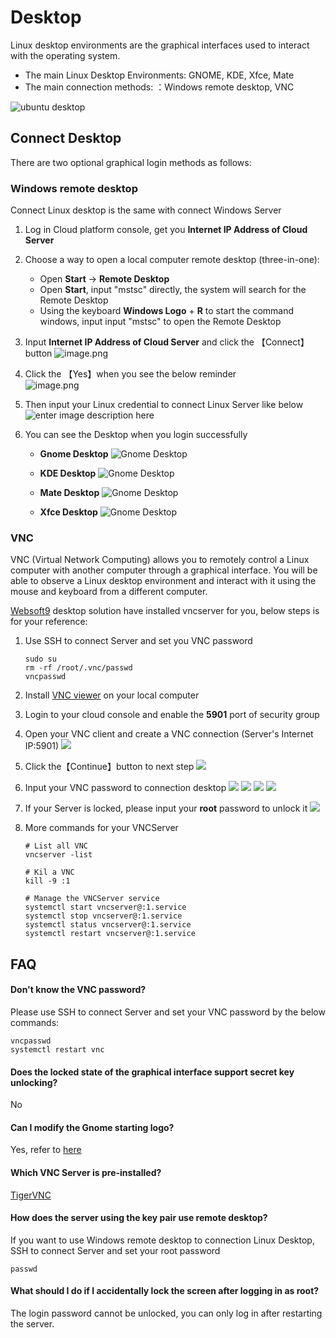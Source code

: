 # Desktop

Linux desktop environments are the graphical interfaces used to interact with the operating system.  

* The main Linux Desktop Environments: GNOME, KDE, Xfce, Mate 
* The main connection methods: ：Windows remote desktop, VNC

![ubuntu desktop](https://libs.websoft9.com/Websoft9/DocsPicture/zh/linux/linux-ubuntuui-websoft9.png)

## Connect Desktop

There are two optional graphical login methods as follows:

### Windows remote desktop

Connect Linux desktop is the same with connect Windows Server

1. Log in Cloud platform console, get you **Internet IP Address of Cloud Server**

2. Choose a way to open a local computer remote desktop (three-in-one):  
   - Open **Start** -> **Remote Desktop**
   - Open **Start**, input "mstsc" directly, the system will search for the Remote Desktop
   - Using the keyboard **Windows Logo** + **R** to start the command windows, input input "mstsc" to open the Remote Desktop

3. Input **Internet IP Address of Cloud Server** and click the 【Connect】button
  ![image.png](https://libs.websoft9.com/Websoft9/DocsPicture/en/linux/linux-remoteip-websoft9.png)
  
2. Click the 【Yes】when you see the below reminder  
  ![image.png](https://libs.websoft9.com/Websoft9/DocsPicture/en/linux/linux-remotereminder-websoft9.png)
  
3. Then input your Linux credential to connect Linux Server like below
  ![enter image description here](https://libs.websoft9.com/Websoft9/DocsPicture/en/linux/linux-xrdp-login-websoft9.png)
 
4. You can see the Desktop when you login successfully

   * **Gnome Desktop**
   ![Gnome Desktop](https://libs.websoft9.com/Websoft9/DocsPicture/en/linux/linux-desktop-gnome-websoft9.jpg)
   
   * **KDE Desktop**
   ![Gnome Desktop](https://libs.websoft9.com/Websoft9/DocsPicture/en/linux/linux-desktop-kde-websoft9.jpg)

   * **Mate Desktop**
   ![Gnome Desktop](https://libs.websoft9.com/Websoft9/DocsPicture/en/linux/linux-desktop-mate-websoft9.png)

   * **Xfce Desktop**
   ![Gnome Desktop](https://libs.websoft9.com/Websoft9/DocsPicture/en/linux/linux-desktop-xfce-websoft9.png)

### VNC

VNC (Virtual Network Computing) allows you to remotely control a Linux computer with another computer through a graphical interface. You will be able to observe a Linux desktop environment and interact with it using the mouse and keyboard from a different computer.  

[Websoft9](https://www.websoft9.com) desktop solution have installed vncserver for you, below steps is for your reference:  

1. Use SSH to connect Server and set you VNC password
    ```
    sudo su
    rm -rf /root/.vnc/passwd
    vncpasswd
    ```
2. Install [VNC viewer](https://www.realvnc.com/download/viewer/) on your local computer

3. Login to your cloud console and enable the **5901** port of security group

4. Open your VNC client and create a VNC connection (Server's Internet IP:5901)
   ![](https://libs.websoft9.com/Websoft9/DocsPicture/en/linux/vnc/vnc-connection001-websoft9.png)

5. Click the【Continue】button to next step
   ![](https://libs.websoft9.com/Websoft9/DocsPicture/en/linux/vnc/vnc-connection002-websoft9.png)

6. Input your VNC password to connection desktop
   ![](https://libs.websoft9.com/Websoft9/DocsPicture/en/linux/vnc/vnc-connection003-websoft9.png)
   ![](https://libs.websoft9.com/Websoft9/DocsPicture/en/linux/vnc/vnc-setlanguage-websoft9.png)
   ![](https://libs.websoft9.com/Websoft9/DocsPicture/en/linux/vnc/vnc-startuse-websoft9.png)
   ![](https://libs.websoft9.com/Websoft9/DocsPicture/en/linux/vnc/vnc-gnomehome-websoft9.png)

7. If your Server is locked, please input your **root** password to unlock it
   ![](https://libs.websoft9.com/Websoft9/DocsPicture/zh/linux/vnc/vnc-connection-rootlogin-websoft9.png)

8. More commands for your VNCServer
   ```
   # List all VNC
   vncserver -list

   # Kil a VNC
   kill -9 :1

   # Manage the VNCServer service
   systemctl start vncserver@:1.service
   systemctl stop vncserver@:1.service
   systemctl status vncserver@:1.service
   systemctl restart vncserver@:1.service
   ```


## FAQ

#### Don't know the VNC password?

Please use SSH to connect Server and set your VNC password by the below commands:  

```
vncpasswd
systemctl restart vnc
```

#### Does the locked state of the graphical interface support secret key unlocking?

No

#### Can I modify the Gnome starting logo?

Yes, refer to [here](https://www.dazhuanlan.com/2020/03/01/5e5ab2a1bd7d8/)

#### Which VNC Server is pre-installed?

[TigerVNC](https://github.com/TigerVNC/tigervnc)

#### How does the server using the key pair use remote desktop?

If you want to use Windows remote desktop to connection Linux Desktop, SSH to connect Server and set your root password
```
passwd
```

#### What should I do if I accidentally lock the screen after logging in as root?

The login password cannot be unlocked, you can only log in after restarting the server.  
